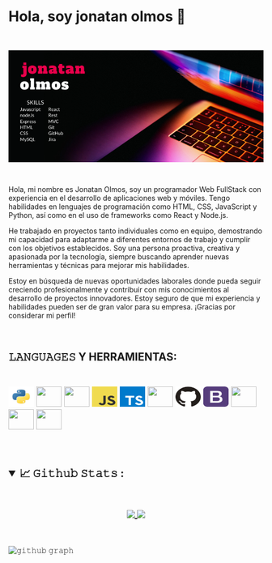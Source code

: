 <h1>Hola, soy jonatan olmos 👋</h1> 




</summary>
<br>

<p align="center">

  <a href="https://github.com/Jonatan-olmos">
    <img align="center" src="https://github.com/Jonatan-olmos/Jonatan-olmos/blob/master/image/Untitled%20design%20set-820x360-px.png"/>
  </a>
  
  </p>
  <br>
<p>
 Hola, mi nombre es Jonatan Olmos, soy un programador Web FullStack con experiencia en el desarrollo de aplicaciones web y móviles. Tengo habilidades en lenguajes de programación como HTML, CSS, JavaScript y Python, así como en el uso de frameworks como React y Node.js.

He trabajado en proyectos tanto individuales como en equipo, demostrando mi capacidad para adaptarme a diferentes entornos de trabajo y cumplir con los objetivos establecidos. Soy una persona proactiva, creativa y apasionada por la tecnología, siempre buscando aprender nuevas herramientas y técnicas para mejorar mis habilidades.

Estoy en búsqueda de nuevas oportunidades laborales donde pueda seguir creciendo profesionalmente y contribuir con mis conocimientos al desarrollo de proyectos innovadores. Estoy seguro de que mi experiencia y habilidades pueden ser de gran valor para su empresa. ¡Gracias por considerar mi perfil!
</p>
<br>
<h2>𝙻𝙰𝙽𝙶𝚄𝙰𝙶𝙴𝚂 Y HERRAMIENTAS:
<br/>
<br/>
 
<code><img height="40" width="50" src="https://raw.githubusercontent.com/github/explore/80688e429a7d4ef2fca1e82350fe8e3517d3494d/topics/python/python.png"></code>
<code><img height="40" width="50" src="https://miro.medium.com/max/1400/1*UBZYjKJigowCJOK4SaHicw.jpeg"></code>
<code><img height="40" width="50" src="https://cdn.iconscout.com/icon/free/png-256/css-131-722685.png"></code>
<code><img height="40" width="50" src="https://raw.githubusercontent.com/github/explore/80688e429a7d4ef2fca1e82350fe8e3517d3494d/topics/javascript/javascript.png"></code>
<code><img height="40" width="50" src="https://raw.githubusercontent.com/github/explore/80688e429a7d4ef2fca1e82350fe8e3517d3494d/topics/typescript/typescript.png"></code>
<code><img height="40" width="50" src="https://upload.wikimedia.org/wikipedia/commons/thumb/3/3f/Git_icon.svg/1024px-Git_icon.svg.png"></code>
<code><img height="40" width="50" src="https://raw.githubusercontent.com/github/explore/80688e429a7d4ef2fca1e82350fe8e3517d3494d/topics/github-api/github-api.png"></code>
<code><img height="40" width="50" src="https://raw.githubusercontent.com/github/explore/80688e429a7d4ef2fca1e82350fe8e3517d3494d/topics/bootstrap/bootstrap.png"></code>
<code><img height="40" width="50" src="https://github.com/Jonatan-olmos/Jonatan-olmos/assets/27811128/dc7cf8d7-eb74-4379-9ce2-a86048856c8a"></code>
<code><img height="40" width="50" src="https://github.com/Jonatan-olmos/Jonatan-olmos/assets/27811128/beebdeda-e523-4faa-a6b7-ccca4f1fecbc"></code>
<code><img height="40" width="50" src="https://github.com/Jonatan-olmos/Jonatan-olmos/assets/27811128/3c63fe66-4f92-4180-bc12-66f9b6ea3e23"></code>





<!-- 
 <code><img height="40" width="40" src="https://raw.githubusercontent.com/github/explore/80688e429a7d4ef2fca1e82350fe8e3517d3494d/topics/android/android.png"></code>
<code><img height="40" width="40" src="https://raw.githubusercontent.com/github/explore/80688e429a7d4ef2fca1e82350fe8e3517d3494d/topics/kotlin/kotlin.png"></code>
<code><img height="40" width="40" src="https://images.vexels.com/media/users/3/166401/isolated/preview/b82aa7ac3f736dd78570dd3fa3fa9e24-java-programming-language-icon-by-vexels.png"></code>
<code><img height="40" width="40" src="https://www.naveedashfaq.me/img/c++.png"></code>
<code><img height="40" width="40" src="https://cdn.iconscout.com/icon/free/png-512/c-programming-569564.png"></code>
<code><img height="40" width="40" src="https://raw.githubusercontent.com/github/explore/80688e429a7d4ef2fca1e82350fe8e3517d3494d/topics/ubuntu/ubuntu.png"></code>
<code><img height="40" width="40" src="https://raw.githubusercontent.com/github/explore/80688e429a7d4ef2fca1e82350fe8e3517d3494d/topics/angular/angular.png"></code>
<code><img height="40" width="40" src="https://encrypted-tbn0.gstatic.com/images?q=tbn:ANd9GcRT1PKsfJXnxOqnTRiIZ8VcdJDYBXD-qZnnpw&usqp=CAU"></code>
<code><img height="40" width="40" src="https://cdn.iconscout.com/icon/free/png-512/mongodb-3-1175138.png"></code>
<code><img height="40" width="40" src="https://raw.githubusercontent.com/github/explore/80688e429a7d4ef2fca1e82350fe8e3517d3494d/topics/atom/atom.png"></code>
<code><img height="40" width="40" src="https://raw.githubusercontent.com/github/explore/80688e429a7d4ef2fca1e82350fe8e3517d3494d/topics/jupyter-notebook/jupyter-notebook.png"></code>
 <code><img height="40" width="40" src="https://raw.githubusercontent.com/github/explore/80688e429a7d4ef2fca1e82350fe8e3517d3494d/topics/firebase/firebase.png"></code>
 
 -->

</h2>
<br/>



  
 <h2> <details open="">
<summary>
  <g-emoji class="g-emoji" alias="chart_with_upwards_trend" fallback-src="https://github.githubassets.com/images/icons/emoji/unicode/1f4c8.png">📈</g-emoji>
  <strong>𝙶𝚒𝚝𝚑𝚞𝚋 𝚂𝚝𝚊𝚝𝚜 : </strong>
</summary>
<br>
 

<p align="center">
  <a href="https://github.com/Jonatan-olmos">
    <img align="center" src="https://github-readme-stats.vercel.app/api?username=Jonatan-olmos&show_icons=true&hide_border=true&title_color=94b4a4&amp&icon_color=FFFFFF&amp&text_color=FFFFFF&amp&bg_color=000000&count_private=true&include_all_commits=true"/>
  </a>
  <a href="https://github.com/Jonatan-olmos">
    <img align="center" height="195px" src="https://github-readme-stats.vercel.app/api/top-langs/?username=Jonatan-olmos&text_color=FFFFFF&bg_color=000000&title_color=94b4a4&langs_count=15&layout=compact&hide_border=true" />
  </a>
</p>
</details></h2>
<br>

![𝚐𝚒𝚝𝚑𝚞𝚋 𝚐𝚛𝚊𝚙𝚑](https://github-readme-activity-graph.vercel.app/graph?username=Jonatan-olmos&theme=react-dark&hide_border=true&area=true)
 
 
 </h2>
 

